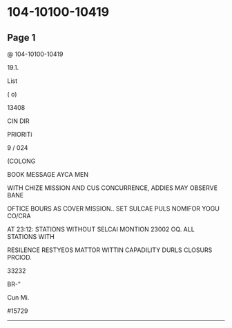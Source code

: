# 104-10100-10419

## Page 1

@ 104-10100-10419

19.1.

List

( o)

13408

CIN DIR

PRIORITi

9 / 024

(COLONG

BOOK MESSAGE AYCA MEN

WITH CHIZE MISSION AND CUS CONCURRENCE, ADDIES MAY OBSERVE BANE

OFTICE BOURS AS COVER MISSION.. SET SULCAE PULS NOMIFOR YOGU CO/CRA

AT 23:12: STATIONS WITHOUT SELCAI MONTION 23002 OQ. ALL STATIONS WITH

RESILENCE RESTYEOS MATTOR WITTIN CAPADILITY DURLS CLOSURS PRCIOD.

33232

BR-"

Cun Mi.

#15729

---

